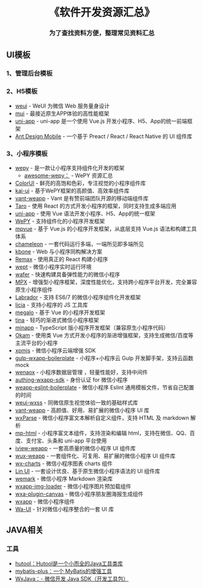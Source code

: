 
<h1 align="center">《软件开发资源汇总》</h1>

<h3 align="center">为了查找资料方便，整理常见资料汇总</h3>

## UI模板
### 1、管理后台模板
### 2、H5模板
  - [weui](https://github.com/Tencent/weui) - WeUI 为微信 Web 服务量身设计
  - [mui](https://github.com/dcloudio/mui) - 最接近原生APP体验的高性能框架
  - [uni-app](https://github.com/dcloudio/uni-app) - uni-app 是一个使用 Vue.js 开发小程序、H5、App的统一前端框架
  - [Ant Design Mobile](https://github.com/ant-design/ant-design-mobile) - 一个基于 Preact / React / React Native 的 UI 组件库
### 3、小程序模板
- [wepy](https://github.com/Tencent/wepy) - 是一款让小程序支持组件化开发的框架
    - [awesome-wepy：](https://github.com/aben1188/awesome-wepy) - WePY 资源汇总
- [ColorUI](https://github.com/weilanwl/ColorUI) - 鲜亮的高饱和色彩，专注视觉的小程序组件库
- [kai-ui](https://github.com/Chaunjie/kai-ui) - 基于WePY框架的高颜值、高效率组件库
- [vant-weapp](https://github.com/youzan/vant-weapp) - Vant 是有赞前端团队开源的移动端组件库
- [Taro](https://github.com/NervJS/taro) - 使用 React 的方式开发小程序的框架，同时支持生成多端应用
- [uni-app](https://github.com/dcloudio/uni-app) - 使用 Vue 语法开发小程序、H5、App的统一框架
- [WePY](https://github.com/Tencent/wepy) -  支持组件化的小程序开发框架
- [mpvue](https://github.com/Meituan-Dianping/mpvue) - 基于 Vue.js 的小程序开发框架，从底层支持 Vue.js 语法和构建工具体系
- [chameleon](https://github.com/didi/chameleon) - 一套代码运行多端，一端所见即多端所见
- [kbone](https://github.com/wechat-miniprogram/kbone) - Web 与小程序同构解决方案
- [Remax](https://github.com/remaxjs/remax) -  使用真正的 React 构建小程序
- [wept](https://github.com/chemzqm/wept) - 微信小程序实时运行环境
- [wafer](https://github.com/tencentyun/wafer) - 快速构建具备弹性能力的微信小程序
- [MPX](https://github.com/didi/mpx) - 增强型小程序框架，深度性能优化，支持跨小程序平台开发，完全兼容原生小程序组件
- [Labrador](https://github.com/maichong/labrador) - 支持 ES6/7 的微信小程序组件化开发框架
- [licia](https://github.com/liriliri/licia) - 支持小程序的 JS 工具库
- [megalo](https://github.com/kaola-fed/megalo) - 基于 Vue 的小程序开发框架
- [tina](https://github.com/tinajs/tina) - 轻巧的渐进式微信小程序框架
- [minapp](https://github.com/qiu8310/minapp) - TypeScript 版小程序开发框架（兼容原生小程序代码）
- [Okam](https://github.com/ecomfe/okam) - 使用类 Vue 方式开发小程序的渐进增强框架，支持生成微信/百度等主流平台的小程序
- [xpmjs](https://github.com/xpmjs/xpmjs) - 微信小程序云端增强 SDK
- [gulp-wxapp-boilerplate](https://github.com/ksky521/gulp-wxapp-boilerplate) - 小程序+小程序云 Gulp 开发脚手架，支持云函数 mock
- [wenaox](https://github.com/cnyballk/wenaox) - 小程序数据层管理 ，轻量性能好，支持中间件
- [authing-wxapp-sdk](https://github.com/Authing/authing-wxapp-sdk) - 身份认证 for 微信小程序
- [weapp-eslint-boilerplate](https://github.com/CoolRice/weapp-eslint-boilerplate) - 微信小程序 Eslint 通用模板文件，节省自己配置的时间
- [weui-wxss](https://github.com/Tencent/weui-wxss) - 同微信原生视觉体验一致的基础样式库
- [vant-weapp](https://github.com/youzan/vant-weapp) - 高颜值、好用、易扩展的微信小程序 UI 库
- [wxParse](https://github.com/icindy/wxParse) - 微信小程序富文本解析自定义组件，支持 HTML 及 markdown 解析
- [mp-html](https://github.com/jin-yufeng/mp-html) - 小程序富文本组件，支持渲染和编辑 html，支持在微信、QQ、百度、支付宝、头条和 uni-app 平台使用
- [iview-weapp](https://github.com/TalkingData/iview-weapp) - 一套高质量的微信小程序 UI 组件库
- [wux-weapp](https://github.com/wux-weapp/wux-weapp) - 一套组件化、可复用、易扩展的微信小程序 UI 组件库
- [wx-charts](https://github.com/xiaolin3303/wx-charts) - 微信小程序图表 charts 组件
- [Lin UI](https://github.com/TaleLin/lin-ui) - 一套设计优良、基于原生微信小程序语法的 UI 组件库
- [wemark](https://github.com/TooBug/wemark) - 微信小程序 Markdown 渲染库
- [wxapp-img-loader](https://github.com/o2team/wxapp-img-loader) - 微信小程序图片预加载组件
- [wxa-plugin-canvas](https://github.com/jasondu/wxa-plugin-canvas) - 微信小程序朋友圈海报生成组件
- [wxapp](https://github.com/youzouzou/wxapp) - 微信小程序组件
- [Wa-UI](https://github.com/liujians/Wa-UI) - 针对微信小程序整合的一套 UI 库

## JAVA相关
### 工具
  - [hutool：Hutool是一个小而全的Java工具类库](https://github.com/dromara/hutool)
  - [mybatis-plus：一个 MyBatis的增强工具](https://github.com/baomidou/mybatis-plus)
  - [WxJava：- 微信开发 Java SDK（开发工具包）](https://github.com/wechat-group/WxJava)
